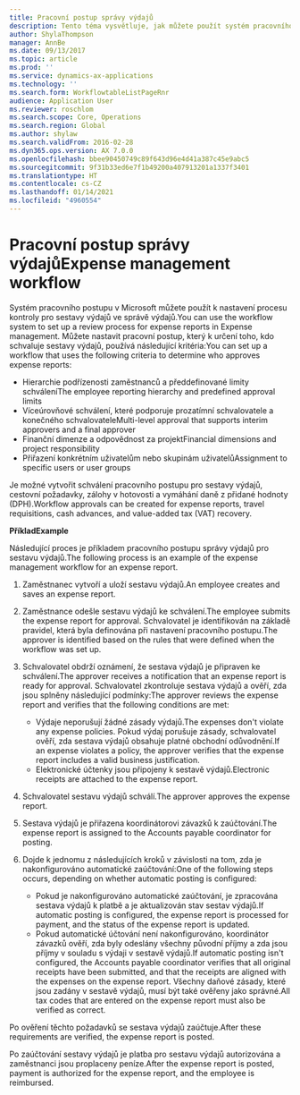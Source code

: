 ```yaml
---
title: Pracovní postup správy výdajů
description: Tento téma vysvětluje, jak můžete použít systém pracovního postupu v Microsoft Dynamics 365 Finance k nastavení procesu kontroly pro sestavy výdajů ve správě výdajů.
author: ShylaThompson
manager: AnnBe
ms.date: 09/13/2017
ms.topic: article
ms.prod: ''
ms.service: dynamics-ax-applications
ms.technology: ''
ms.search.form: WorkflowtableListPageRnr
audience: Application User
ms.reviewer: roschlom
ms.search.scope: Core, Operations
ms.search.region: Global
ms.author: shylaw
ms.search.validFrom: 2016-02-28
ms.dyn365.ops.version: AX 7.0.0
ms.openlocfilehash: bbee90450749c89f643d96e4d41a387c45e9abc5
ms.sourcegitcommit: 9f31b33ed6e7f1b49200a407913201a1337f3401
ms.translationtype: HT
ms.contentlocale: cs-CZ
ms.lasthandoff: 01/14/2021
ms.locfileid: "4960554"
---
```

# <a name="expense-management-workflow"></a><span data-ttu-id="c11d2-103">Pracovní postup správy výdajů</span><span class="sxs-lookup"><span data-stu-id="c11d2-103">Expense management workflow</span></span>

<span data-ttu-id="c11d2-104">Systém pracovního postupu v Microsoft můžete použít k nastavení procesu kontroly pro sestavy výdajů ve správě výdajů.</span><span class="sxs-lookup"><span data-stu-id="c11d2-104">You can use the workflow system to set up a review process for expense reports in Expense management.</span></span> <span data-ttu-id="c11d2-105">Můžete nastavit pracovní postup, který k určení toho, kdo schvaluje sestavy výdajů, používá následující kritéria:</span><span class="sxs-lookup"><span data-stu-id="c11d2-105">You can set up a workflow that uses the following criteria to determine who approves expense reports:</span></span>

- <span data-ttu-id="c11d2-106">Hierarchie podřízenosti zaměstnanců a předdefinované limity schválení</span><span class="sxs-lookup"><span data-stu-id="c11d2-106">The employee reporting hierarchy and predefined approval limits</span></span>
- <span data-ttu-id="c11d2-107">Víceúrovňové schválení, které podporuje prozatímní schvalovatele a konečného schvalovatele</span><span class="sxs-lookup"><span data-stu-id="c11d2-107">Multi-level approval that supports interim approvers and a final approver</span></span>
- <span data-ttu-id="c11d2-108">Finanční dimenze a odpovědnost za projekt</span><span class="sxs-lookup"><span data-stu-id="c11d2-108">Financial dimensions and project responsibility</span></span>
- <span data-ttu-id="c11d2-109">Přiřazení konkrétním uživatelům nebo skupinám uživatelů</span><span class="sxs-lookup"><span data-stu-id="c11d2-109">Assignment to specific users or user groups</span></span>

<span data-ttu-id="c11d2-110">Je možné vytvořit schválení pracovního postupu pro sestavy výdajů, cestovní požadavky, zálohy v hotovosti a vymáhání daně z přidané hodnoty (DPH).</span><span class="sxs-lookup"><span data-stu-id="c11d2-110">Workflow approvals can be created for expense reports, travel requisitions, cash advances, and value-added tax (VAT) recovery.</span></span>

<span data-ttu-id="c11d2-111">**Příklad**</span><span class="sxs-lookup"><span data-stu-id="c11d2-111">**Example**</span></span>

<span data-ttu-id="c11d2-112">Následující proces je příkladem pracovního postupu správy výdajů pro sestavu výdajů.</span><span class="sxs-lookup"><span data-stu-id="c11d2-112">The following process is an example of the expense management workflow for an expense report.</span></span>

1. <span data-ttu-id="c11d2-113">Zaměstnanec vytvoří a uloží sestavu výdajů.</span><span class="sxs-lookup"><span data-stu-id="c11d2-113">An employee creates and saves an expense report.</span></span>
2. <span data-ttu-id="c11d2-114">Zaměstnance odešle sestavu výdajů ke schválení.</span><span class="sxs-lookup"><span data-stu-id="c11d2-114">The employee submits the expense report for approval.</span></span> <span data-ttu-id="c11d2-115">Schvalovatel je identifikován na základě pravidel, která byla definována při nastavení pracovního postupu.</span><span class="sxs-lookup"><span data-stu-id="c11d2-115">The approver is identified based on the rules that were defined when the workflow was set up.</span></span>
3. <span data-ttu-id="c11d2-116">Schvalovatel obdrží oznámení, že sestava výdajů je připraven ke schválení.</span><span class="sxs-lookup"><span data-stu-id="c11d2-116">The approver receives a notification that an expense report is ready for approval.</span></span> <span data-ttu-id="c11d2-117">Schvalovatel zkontroluje sestava výdajů a ověří, zda jsou splněny následující podmínky:</span><span class="sxs-lookup"><span data-stu-id="c11d2-117">The approver reviews the expense report and verifies that the following conditions are met:</span></span>

    - <span data-ttu-id="c11d2-118">Výdaje neporušují žádné zásady výdajů.</span><span class="sxs-lookup"><span data-stu-id="c11d2-118">The expenses don't violate any expense policies.</span></span> <span data-ttu-id="c11d2-119">Pokud výdaj porušuje zásady, schvalovatel ověří, zda sestava výdajů obsahuje platné obchodní odůvodnění.</span><span class="sxs-lookup"><span data-stu-id="c11d2-119">If an expense violates a policy, the approver verifies that the expense report includes a valid business justification.</span></span>
    - <span data-ttu-id="c11d2-120">Elektronické účtenky jsou připojeny k sestavě výdajů.</span><span class="sxs-lookup"><span data-stu-id="c11d2-120">Electronic receipts are attached to the expense report.</span></span>

4. <span data-ttu-id="c11d2-121">Schvalovatel sestavu výdajů schválí.</span><span class="sxs-lookup"><span data-stu-id="c11d2-121">The approver approves the expense report.</span></span>
5. <span data-ttu-id="c11d2-122">Sestava výdajů je přiřazena koordinátorovi závazků k zaúčtování.</span><span class="sxs-lookup"><span data-stu-id="c11d2-122">The expense report is assigned to the Accounts payable coordinator for posting.</span></span>
6. <span data-ttu-id="c11d2-123">Dojde k jednomu z následujících kroků v závislosti na tom, zda je nakonfigurováno automatické zaúčtování:</span><span class="sxs-lookup"><span data-stu-id="c11d2-123">One of the following steps occurs, depending on whether automatic posting is configured:</span></span>

    - <span data-ttu-id="c11d2-124">Pokud je nakonfigurováno automatické zaúčtování, je zpracována sestava výdajů k platbě a je aktualizován stav sestav výdajů.</span><span class="sxs-lookup"><span data-stu-id="c11d2-124">If automatic posting is configured, the expense report is processed for payment, and the status of the expense report is updated.</span></span>
    - <span data-ttu-id="c11d2-125">Pokud automatické účtování není nakonfigurováno, koordinátor závazků ověří, zda byly odeslány všechny původní příjmy a zda jsou příjmy v souladu s výdaji v sestavě výdajů.</span><span class="sxs-lookup"><span data-stu-id="c11d2-125">If automatic posting isn't configured, the Accounts payable coordinator verifies that all original receipts have been submitted, and that the receipts are aligned with the expenses on the expense report.</span></span> <span data-ttu-id="c11d2-126">Všechny daňové zásady, které jsou zadány v sestavě výdajů, musí být také ověřeny jako správné.</span><span class="sxs-lookup"><span data-stu-id="c11d2-126">All tax codes that are entered on the expense report must also be verified as correct.</span></span>

<span data-ttu-id="c11d2-127">Po ověření těchto požadavků se sestava výdajů zaúčtuje.</span><span class="sxs-lookup"><span data-stu-id="c11d2-127">After these requirements are verified, the expense report is posted.</span></span>

<span data-ttu-id="c11d2-128">Po zaúčtování sestavy výdajů je platba pro sestavu výdajů autorizována a zaměstnanci jsou proplaceny peníze.</span><span class="sxs-lookup"><span data-stu-id="c11d2-128">After the expense report is posted, payment is authorized for the expense report, and the employee is reimbursed.</span></span>
